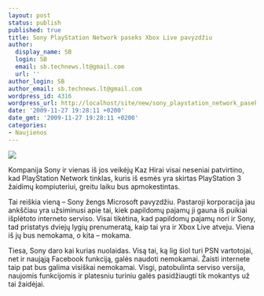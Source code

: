 ```yaml
---
layout: post
status: publish
published: true
title: Sony PlayStation Network paseks Xbox Live pavyzdžiu
author:
  display_name: SB
  login: SB
  email: sb.technews.lt@gmail.com
  url: ''
author_login: SB
author_email: sb.technews.lt@gmail.com
wordpress_id: 4316
wordpress_url: http://localhost/site/new/sony_playstation_network_paseks_xbox_live_pavyzdziu/
date: '2009-11-27 19:28:11 +0200'
date_gmt: '2009-11-27 19:28:11 +0200'
categories:
- Naujienos
---
```

<div class="imgright"><img src="http://t3.gstatic.com/images?q=tbn:Oqcr2uJgo2hRdM:http://www.digitalbattle.com/wp-content/uploads/2009/03/psn-logo-color-trans.png"  /></div>
<p>Kompanija Sony ir vienas iš jos veikėjų Kaz Hirai visai neseniai patvirtino, kad PlayStation Network tinklas, kuris iš esmės yra skirtas PlayStation 3 žaidimų kompiuteriui, greitu laiku bus apmokestintas.</p>
<p>Tai reiškia vieną – Sony žengs Microsoft pavyzdžiu. Pastaroji korporacija jau ankščiau yra užsiminusi apie tai, kiek papildomų pajamų ji gauna iš puikiai išplėtoto interneto serviso. Visai tikėtina, kad papildomų pajamų nori ir Sony, tad pristatys dviejų lygių prenumeratą, kaip tai yra ir Xbox Live atveju. Viena iš jų bus nemokama, o kita – mokama.</p>
<p>Tiesa, Sony daro kai kurias nuolaidas. Visą tai, ką lig šiol turi PSN vartotojai, net ir naująją Facebook funkciją, galės naudoti nemokamai. Žaisti internete taip pat bus galima visiškai nemokamai. Visgi, patobulinta serviso versija, naujomis funkcijomis ir platesniu turiniu galės pasidžiaugti tik mokantys už tai žaidėjai.<br /></p>
